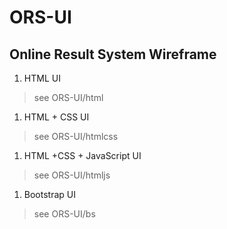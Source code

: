 # ORS-UI  
## Online Result System Wireframe
1. HTML UI
> see ORS-UI/html
1. HTML + CSS UI
> see ORS-UI/htmlcss
1. HTML +CSS + JavaScript UI
> see ORS-UI/htmljs
1. Bootstrap UI
> see ORS-UI/bs
